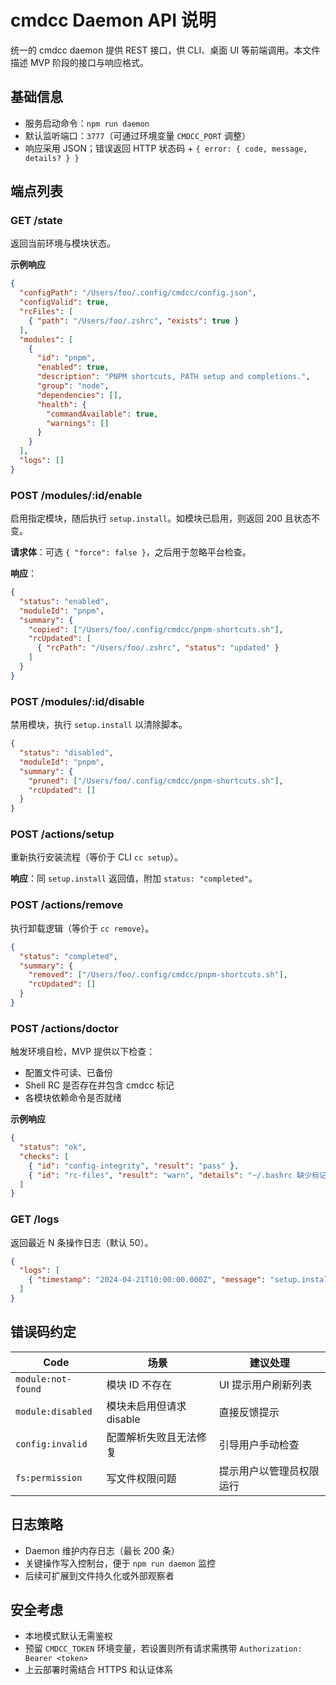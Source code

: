 # cmdcc Daemon API 说明

统一的 cmdcc daemon 提供 REST 接口，供 CLI、桌面 UI 等前端调用。本文件描述 MVP 阶段的接口与响应格式。

## 基础信息
- 服务启动命令：`npm run daemon`
- 默认监听端口：`3777`（可通过环境变量 `CMDCC_PORT` 调整）
- 响应采用 JSON；错误返回 HTTP 状态码 + `{ error: { code, message, details? } }`

## 端点列表

### GET /state
返回当前环境与模块状态。

**示例响应**
```json
{
  "configPath": "/Users/foo/.config/cmdcc/config.json",
  "configValid": true,
  "rcFiles": [
    { "path": "/Users/foo/.zshrc", "exists": true }
  ],
  "modules": [
    {
      "id": "pnpm",
      "enabled": true,
      "description": "PNPM shortcuts, PATH setup and completions.",
      "group": "node",
      "dependencies": [],
      "health": {
        "commandAvailable": true,
        "warnings": []
      }
    }
  ],
  "logs": []
}
```

### POST /modules/:id/enable
启用指定模块，随后执行 `setup.install`。如模块已启用，则返回 200 且状态不变。

**请求体**：可选 `{ "force": false }`，之后用于忽略平台检查。

**响应**：
```json
{
  "status": "enabled",
  "moduleId": "pnpm",
  "summary": {
    "copied": ["/Users/foo/.config/cmdcc/pnpm-shortcuts.sh"],
    "rcUpdated": [
      { "rcPath": "/Users/foo/.zshrc", "status": "updated" }
    ]
  }
}
```

### POST /modules/:id/disable
禁用模块，执行 `setup.install` 以清除脚本。

```json
{
  "status": "disabled",
  "moduleId": "pnpm",
  "summary": {
    "pruned": ["/Users/foo/.config/cmdcc/pnpm-shortcuts.sh"],
    "rcUpdated": []
  }
}
```

### POST /actions/setup
重新执行安装流程（等价于 CLI `cc setup`）。

**响应**：同 `setup.install` 返回值，附加 `status: "completed"`。

### POST /actions/remove
执行卸载逻辑（等价于 `cc remove`）。

```json
{
  "status": "completed",
  "summary": {
    "removed": ["/Users/foo/.config/cmdcc/pnpm-shortcuts.sh"],
    "rcUpdated": []
  }
}
```

### POST /actions/doctor
触发环境自检，MVP 提供以下检查：
- 配置文件可读、已备份
- Shell RC 是否存在并包含 cmdcc 标记
- 各模块依赖命令是否就绪

**示例响应**
```json
{
  "status": "ok",
  "checks": [
    { "id": "config-integrity", "result": "pass" },
    { "id": "rc-files", "result": "warn", "details": "~/.bashrc 缺少标记" }
  ]
}
```

### GET /logs
返回最近 N 条操作日志（默认 50）。

```json
{
  "logs": [
    { "timestamp": "2024-04-21T10:00:00.000Z", "message": "setup.install completed", "level": "info" }
  ]
}
```

## 错误码约定
| Code | 场景 | 建议处理 |
| --- | --- | --- |
| `module:not-found` | 模块 ID 不存在 | UI 提示用户刷新列表 |
| `module:disabled` | 模块未启用但请求 disable | 直接反馈提示 |
| `config:invalid` | 配置解析失败且无法修复 | 引导用户手动检查 |
| `fs:permission` | 写文件权限问题 | 提示用户以管理员权限运行 |

## 日志策略
- Daemon 维护内存日志（最长 200 条）
- 关键操作写入控制台，便于 `npm run daemon` 监控
- 后续可扩展到文件持久化或外部观察者

## 安全考虑
- 本地模式默认无需鉴权
- 预留 `CMDCC_TOKEN` 环境变量，若设置则所有请求需携带 `Authorization: Bearer <token>`
- 上云部署时需结合 HTTPS 和认证体系
